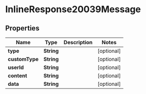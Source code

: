 

# InlineResponse20039Message


## Properties

Name | Type | Description | Notes
------------ | ------------- | ------------- | -------------
**type** | **String** |  |  [optional]
**customType** | **String** |  |  [optional]
**userId** | **String** |  |  [optional]
**content** | **String** |  |  [optional]
**data** | **String** |  |  [optional]



